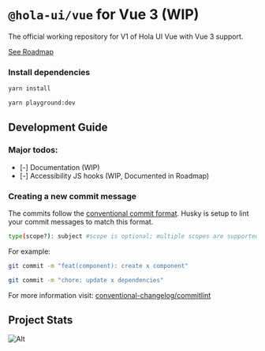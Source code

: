 # `@hola-ui/vue` for Vue 3 (WIP)

The official working repository for V1 of Hola UI Vue with Vue 3 support.

[See Roadmap](https://www.notion.so/4517ba273ef3409d8e0e9ec3d121f6c1?v=ce00244a41b74b79b4d01ee4c3aa61ec)

### Install dependencies
```bash
yarn install

yarn playground:dev
```

## Development Guide
### Major todos:
- [-] Documentation (WIP)
- [-] Accessibility JS hooks (WIP, Documented in Roadmap)

### Creating a new commit message
The commits follow the [conventional commit format](https://www.conventionalcommits.org/). Husky is setup to lint your commit messages to match this format. 
```bash
type(scope?): subject #scope is optional; multiple scopes are supported (current delimiter options: "/", "\" and ",")
```

For example:

```bash
git commit -m "feat(component): create x component"

git commit -m "chore: update x dependencies"
```

For more information visit: [conventional-changelog/commitlint](https://github.com/conventional-changelog/commitlint/#what-is-commitlint)

## Project Stats
![Alt](https://repobeats.axiom.co/api/embed/40b60a8e21b08d97af5849ea7a8c7d7f46956824.svg "Repobeats analytics image")
